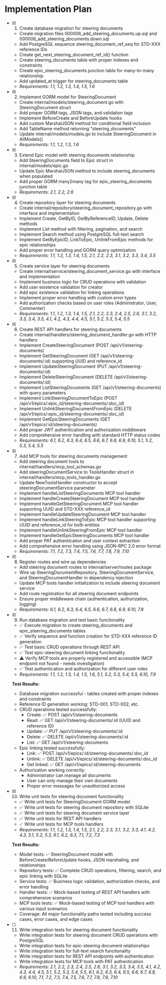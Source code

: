 # Implementation Plan

- [x] 1. Create database migration for steering documents
  - Create migration files 000006_add_steering_documents.up.sql and 000006_add_steering_documents.down.sql
  - Add PostgreSQL sequence steering_document_ref_seq for STD-XXX reference IDs
  - Create get_next_steering_document_ref_id() function
  - Create steering_documents table with proper indexes and constraints
  - Create epic_steering_documents junction table for many-to-many relationship
  - Add updated_at trigger for steering_documents table
  - _Requirements: 1.1, 1.2, 1.3, 1.4, 1.5, 1.6_

- [x] 2. Implement GORM model for SteeringDocument
  - Create internal/models/steering_document.go with SteeringDocument struct
  - Add proper GORM tags, JSON tags, and validation tags
  - Implement BeforeCreate and BeforeUpdate hooks
  - Add custom MarshalJSON method for conditional field inclusion
  - Add TableName method returning "steering_documents"
  - Update internal/models/models.go to include SteeringDocument in AllModels()
  - _Requirements: 1.1, 1.2, 1.3, 1.6_

- [x] 3. Extend Epic model with steering documents relationship
  - Add SteeringDocuments field to Epic struct in internal/models/epic.go
  - Update Epic MarshalJSON method to include steering_documents when populated
  - Add proper GORM many2many tag for epic_steering_documents junction table
  - _Requirements: 2.1, 2.2, 2.6_

- [x] 4. Create repository layer for steering documents
  - Create internal/repository/steering_document_repository.go with interface and implementation
  - Implement Create, GetByID, GetByReferenceID, Update, Delete methods
  - Implement List method with filtering, pagination, and search
  - Implement Search method using PostgreSQL full-text search
  - Implement GetByEpicID, LinkToEpic, UnlinkFromEpic methods for epic relationships
  - Add proper error handling and GORM query optimization
  - _Requirements: 1.1, 1.2, 1.3, 1.4, 1.5, 2.1, 2.2, 2.3, 3.1, 3.2, 3.3, 3.4, 3.5_

- [x] 5. Create service layer for steering documents
  - Create internal/service/steering_document_service.go with interface and implementation
  - Implement business logic for CRUD operations with validation
  - Add user existence validation for creator
  - Add epic existence validation for linking operations
  - Implement proper error handling with custom error types
  - Add authorization checks based on user roles (Administrator, User, Commenter)
  - _Requirements: 1.1, 1.2, 1.3, 1.4, 1.5, 2.1, 2.2, 2.3, 2.4, 2.5, 2.6, 3.1, 3.2, 3.3, 3.4, 3.5, 4.1, 4.2, 4.3, 4.4, 4.5, 5.1, 5.2, 5.3, 5.4, 5.5_

- [x] 6. Create REST API handlers for steering documents
  - Create internal/handlers/steering_document_handler.go with HTTP handlers
  - Implement CreateSteeringDocument (POST /api/v1/steering-documents)
  - Implement GetSteeringDocument (GET /api/v1/steering-documents/:id) supporting UUID and reference_id
  - Implement UpdateSteeringDocument (PUT /api/v1/steering-documents/:id)
  - Implement DeleteSteeringDocument (DELETE /api/v1/steering-documents/:id)
  - Implement ListSteeringDocuments (GET /api/v1/steering-documents) with query parameters
  - Implement LinkSteeringDocumentToEpic (POST /api/v1/epics/:epic_id/steering-documents/:doc_id)
  - Implement UnlinkSteeringDocumentFromEpic (DELETE /api/v1/epics/:epic_id/steering-documents/:doc_id)
  - Implement GetEpicSteeringDocuments (GET /api/v1/epics/:id/steering-documents)
  - Add proper JWT authentication and authorization middleware
  - Add comprehensive error handling with standard HTTP status codes
  - _Requirements: 6.1, 6.2, 6.3, 6.4, 6.5, 6.6, 6.7, 6.8, 6.9, 6.10, 5.1, 5.2, 5.3, 5.4, 5.5_

- [x] 7. Add MCP tools for steering documents management
  - Add steering document tools to internal/handlers/mcp_tool_schemas.go
  - Add steeringDocumentService to ToolsHandler struct in internal/handlers/mcp_tools_handler.go
  - Update NewToolsHandler constructor to accept steeringDocumentService parameter
  - Implement handleListSteeringDocuments MCP tool handler
  - Implement handleCreateSteeringDocument MCP tool handler
  - Implement handleGetSteeringDocument MCP tool handler supporting UUID and STD-XXX reference_id
  - Implement handleUpdateSteeringDocument MCP tool handler
  - Implement handleLinkSteeringToEpic MCP tool handler supporting UUID and reference_id for both entities
  - Implement handleUnlinkSteeringFromEpic MCP tool handler
  - Implement handleGetEpicSteeringDocuments MCP tool handler
  - Add proper PAT authentication and user context extraction
  - Add comprehensive error handling using JSON-RPC 2.0 error format
  - _Requirements: 7.1, 7.2, 7.3, 7.4, 7.5, 7.6, 7.7, 7.8, 7.9, 7.10_

- [x] 8. Register routes and wire up dependencies
  - Add steering document routes to internal/server/routes package
  - Wire up SteeringDocumentRepository, SteeringDocumentService, and SteeringDocumentHandler in dependency injection
  - Update MCP tools handler initialization to include steering document service
  - Add route registration for all steering document endpoints
  - Ensure proper middleware chain (authentication, authorization, logging)
  - _Requirements: 6.1, 6.2, 6.3, 6.4, 6.5, 6.6, 6.7, 6.8, 6.9, 6.10, 7.8_

- [x] 9. Run database migration and test basic functionality
  - ✅ Execute migration to create steering_documents and epic_steering_documents tables
  - ✅ Verify sequence and function creation for STD-XXX reference ID generation
  - ✅ Test basic CRUD operations through REST API
  - ✅ Test epic-steering document linking functionality
  - ⚠️ Verify MCP tools are properly registered and accessible (MCP endpoint not found - needs investigation)
  - ✅ Test authentication and authorization for different user roles
  - _Requirements: 1.1, 1.2, 1.3, 1.4, 1.5, 1.6, 5.1, 5.2, 5.3, 5.4, 5.5, 6.10, 7.9_
  
  **Test Results:**
  - Database migration successful - tables created with proper indexes and constraints
  - Reference ID generation working: STD-001, STD-002, etc.
  - CRUD operations tested successfully:
    - Create: ✅ POST /api/v1/steering-documents
    - Read: ✅ GET /api/v1/steering-documents/:id (UUID and reference ID)
    - Update: ✅ PUT /api/v1/steering-documents/:id
    - Delete: ✅ DELETE /api/v1/steering-documents/:id
    - List: ✅ GET /api/v1/steering-documents
  - Epic linking tested successfully:
    - Link: ✅ POST /api/v1/epics/:id/steering-documents/:doc_id
    - Unlink: ✅ DELETE /api/v1/epics/:id/steering-documents/:doc_id
    - Get linked: ✅ GET /api/v1/epics/:id/steering-documents
  - Authorization working correctly:
    - Administrator can manage all documents
    - User can only manage their own documents
    - Proper error messages for unauthorized access

- [x] 10. Write unit tests for steering document functionality
  - ✅ Write unit tests for SteeringDocument GORM model
  - ✅ Write unit tests for steering document repository with SQLite
  - ✅ Write unit tests for steering document service layer
  - ✅ Write unit tests for REST API handlers
  - ✅ Write unit tests for MCP tools handlers
  - _Requirements: 1.1, 1.2, 1.3, 1.4, 1.5, 2.1, 2.2, 2.3, 3.1, 3.2, 3.3, 4.1, 4.2, 4.3, 5.1, 5.2, 5.3, 6.1, 6.2, 6.3, 7.1, 7.2, 7.3_
  
  **Test Results:**
  - Model tests: ✅ SteeringDocument model with BeforeCreate/BeforeUpdate hooks, JSON marshaling, and relationships
  - Repository tests: ✅ Complete CRUD operations, filtering, search, and epic linking with SQLite
  - Service tests: ✅ Business logic validation, authorization checks, and error handling
  - Handler tests: ✅ Mock-based testing of REST API handlers with comprehensive scenarios
  - MCP tools tests: ✅ Mock-based testing of MCP tool handlers with various input scenarios
  - Coverage: All major functionality paths tested including success cases, error cases, and edge cases

- [ ] 11. Write integration tests for steering document functionality
  - Write integration tests for steering document CRUD operations with PostgreSQL
  - Write integration tests for epic-steering document relationships
  - Write integration tests for full-text search functionality
  - Write integration tests for REST API endpoints with authentication
  - Write integration tests for MCP tools with PAT authentication
  - _Requirements: 2.1, 2.2, 2.3, 2.4, 2.5, 2.6, 3.1, 3.2, 3.3, 3.4, 3.5, 4.1, 4.2, 4.3, 4.4, 4.5, 5.1, 5.2, 5.3, 5.4, 5.5, 6.1, 6.2, 6.3, 6.4, 6.5, 6.6, 6.7, 6.8, 6.9, 6.10, 7.1, 7.2, 7.3, 7.4, 7.5, 7.6, 7.7, 7.8, 7.9, 7.10_